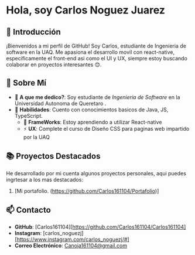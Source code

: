 # Hola, soy Carlos Noguez Juarez

## 👋 Introducción

¡Bienvenidos a mi perfil de GitHub! Soy Carlos, estudiante de Ingenieria de software en la UAQ. Me apasiona el desarrollo movil con react-native, especificamente el front-end asi como el UI y UX, siempre estoy buscando colaborar en proyectos interesantes 😊.

## 🌟 Sobre Mí

- 🌱 **A que me dedico?**: Soy estudiante de *Ingenieria de Software* en la Universidad Autonoma de Queretaro .
- 🔭 **Habilidades**: Cuento con conocimientos basicos de Java, JS, TypeScript.
    - 🤔 **FrameWorks**: Estoy aprendiendo a utilizar React-native
    - ⚡ **UX**: Complete el curso de Diseño CSS para paginas web impartido por la UAQ

## 📚 Proyectos Destacados
He desarrollado por mi cuenta algunos proyectos personales, aqui puedes ingrtesar a los mas destacados: 
1. [Mi portafolio. (https://github.com/Carlos161104/Portafolio)] 


## 📫 Contacto

- **GitHub**: [Carlos161104][https://github.com/Carlos161104/Carlos161104]
- **Instagram**: [carlos_noguezj] [https://www.instagram.com/carlos_noguezj/#]
- **Correo Electrónico**: Canoja161104@gmail.com



<!--
**Carlos161104/Carlos161104** is a ✨ _special_ ✨ repository because its `README.md` (this file) appears on your GitHub profile.

Here are some ideas to get you started:

- 🔭 I’m currently working on ...
- 🌱 I’m currently learning ...
- 👯 I’m looking to collaborate on ...
- 🤔 I’m looking for help with ...
- 💬 Ask me about ...
- 📫 How to reach me: ...
- 😄 Pronouns: ...
- ⚡ Fun fact: ...
-->
